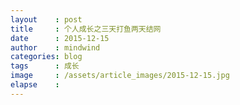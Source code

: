 ```yaml
---
layout    : post
title     : 个人成长之三天打鱼两天结网
date      : 2015-12-15
author    : mindwind
categories: blog
tags      : 成长
image     : /assets/article_images/2015-12-15.jpg
elapse    :
---
```

